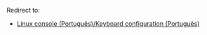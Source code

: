 Redirect to:

*   [Linux console (Português)/Keyboard configuration (Português)](/index.php/Linux_console_(Portugu%C3%AAs)/Keyboard_configuration_(Portugu%C3%AAs) "Linux console (Português)/Keyboard configuration (Português)")